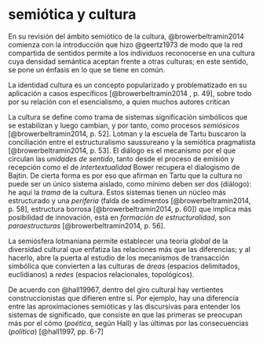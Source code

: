 # semiótica y cultura
En su revisión del ámbito semiótico de la cultura, @browerbeltramin2014 comienza con la introducción que hizo @geertz1973 de modo que la red compartida de sentidos permite a los individuos reconocerse en una cultura cuya densidad semántica aceptan frente a otras culturas; en este sentido, se pone un énfasis en lo que se tiene en común.
 
La identidad cultura es un concepto popularizado y problematizado en su aplicación a casos específicos [@browerbeltramin2014 , p. 49], sobre todo por su relación con el esencialismo, a quien muchos autores critican

La cultura se define como trama de sistemas significación simbólicos que se estabilizan y luego cambian, y por tanto, como procesos *semiósicos* [@browerbeltramin2014, p. 52]. Lotman y la escuela de Tartu buscaron la conciliación entre el estructuralismo saussureano y la semiótica pragmatista  [@browerbeltramin2014, p. 53]. El diálogo es el mecanismo por el que circulan las *unidades de sentido*, tanto desde el proceso de emisión y recepción como el de *intertextualidad* Bower recupera el dialogismo de Bajtin. De cierta forma es por eso que afirman en Tartu que la cultura no puede ser un único sistema aislado, como mínimo deben ser dos (diálogo): he aquí la *trama* de la cultura. Estos sistemas tienen un núcleo más estructurado y una *periferia* (falda de sedimentos [@browerbeltramin2014, p. 58], estructura borrosa [@browerbeltramin2014, p. 60]) que implica más posibilidad de innovación, está en *formación de estructuralidad*, son *paraestructuras* [@browerbeltramin2014, p. 56].

La semiósfera lotmaniana permite establecer una teoría *global* de la diversidad cultural que enfatiza las relaciones más que las diferencias; y al hacerlo, abre la puerta al estudio de los mecanismos de transacción simbólica que convierten a las culturas de *áreas* (espacios delimitados, euclidianos) a *redes* (espacios relacionales, topológicos).

De acuerdo con @hall19967, dentro del giro cultural hay vertientes construccionistas que difieren entre sí. Por ejemplo, hay una diferencia entre las aproximaciones semióticas y las discursivas para entender los sistemas de significado, que consiste en que las primeras se preocupan más por el cómo (*poética*, según Hall) y las últimas por las consecuencias (*política*) [@hall1997, pp. 6-7]